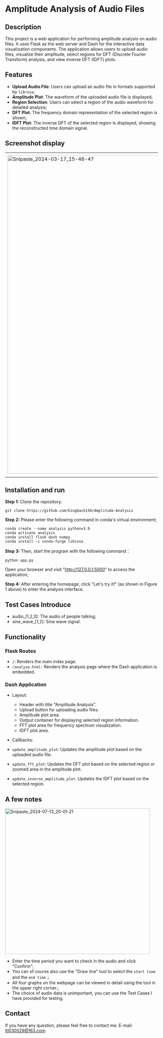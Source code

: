 # Amplitude Analysis of Audio Files

## Description

This project is a web application for performing amplitude analysis on audio files. It uses Flask as the web server and Dash for the interactive data visualization components. The application allows users to upload audio files, visualize their amplitude, select regions for DFT (Discrete Fourier Transform) analysis, and view inverse DFT (IDFT) plots.

## Features
- **Upload Audio File**: Users can upload an audio file in formats supported by `librosa`;
- **Amplitude Plot**: The waveform of the uploaded audio file is displayed;
- **Region Selection**: Users can select a region of the audio waveform for detailed analysis;
- **DFT Plot**: The frequency domain representation of the selected region is shown;
- **IDFT Plot**: The inverse DFT of the selected region is displayed, showing the reconstructed time domain signal.
## Screenshot display
<table>
  <tr>
    <td><img width="1044" alt="Snipaste_2024-03-17_15-46-47" src="https://github.com/kingback156/Amplitude-Analysis/assets/146167978/de46f1e3-c620-43ac-a4ba-445b1281e85e" scale=0.5></td>
    <td><img width="1057" alt="Snipaste_2024-03-17_15-47-37" src="https://github.com/user-attachments/assets/d6fa1c2c-48ad-4493-b353-c2453431bae7" scale=0.5></td>
    <td><img width="1044" alt="Snipaste_2024-03-17_15-46-47" src="https://github.com/user-attachments/assets/d43d3366-8388-4edd-9c76-7d2e8bdd5598" scale=0.5></td>
    <td><img width="1044" alt="Snipaste_2024-03-17_15-46-47" src="https://github.com/user-attachments/assets/0a6450aa-0586-4f05-bf85-e09f17c8512d" scale=0.5></td>
  </tr>
</table>

## Installation and run
**Step 1:** Clone the repository:
```
git clone https://github.com/kingback156/Amplitude-Analysis
```
**Step 2:** Please enter the following command in conda's virtual environment;
```
conda create --name analysis python=3.9
conda activate analysis
conda install flask dash numpy
conda install -c conda-forge librosa
```
**Step 3:** Then, start the program with the following command：
```
python app.py
```
Open your browser and visit "http://127.0.0.1:5000" to access the application;

**Step 4:** After entering the homepage, click "Let's try it!" (as shown in Figure 1 above) to enter the analysis interface.
## Test Cases Introduce
- audio_[1,2,3]: The audio of people talking;
- sine_wave_[1,2]: Sine wave signal.
## Functionality
### Flask Routes
- `/`: Renders the main index page.
- `/analyse.html:` Renders the analysis page where the Dash application is embedded.
### Dash Application
- Layout:
   - Header with title "Amplitude Analysis".
   - Upload button for uploading audio files.
   - Amplitude plot area.
   - Output container for displaying selected region information.
   - FFT plot area for frequency spectrum visualization.
   - IDFT plot area.

- Callbacks:
- `update_amplitude_plot`: Updates the amplitude plot based on the uploaded audio file.
- `update_fft_plot`: Updates the DFT plot based on the selected region or zoomed area in the amplitude plot.
- `update_inverse_amplitude_plot`: Updates the IDFT plot based on the selected region.

## A few notes
<img width="478" alt="Snipaste_2024-07-13_20-01-21" src="https://github.com/user-attachments/assets/22bf0db8-ced5-4290-9552-f4a291100eca">

- Enter the time period you want to check in the audio and click "Confirm";
- You can of course also use the "Draw line" tool to select the `start time` and the `end time`；
- All four graphs on the webpage can be viewed in detail using the tool in the upper right corner.;
- The choice of audio data is unimportant, you can use the Test Cases I have provided for testing.

## Contact
If you have any question, please feel free to contact me. E-mail: ltl030529@163.com.
